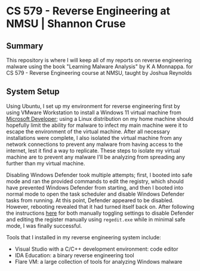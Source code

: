 # CS 579 - Reverse Engineering at NMSU | Shannon Cruse

## Summary
This repository is where I will keep all of my reports on reverse engineering malware using the book "Learning Malware Analysis" by K A Monnappa. for CS 579 - Reverse Engineering course at NMSU, taught by Joshua Reynolds

## System Setup
Using Ubuntu, I set up my environment for reverse engineering first by using VMware Workstation to install a Windows 11 virtual machine from [Microsoft Developer](https://developer.microsoft.com/en-us/windows/downloads/virtual-machines/); using a Linux distribution on my home machine should hopefully limit the ability for malware to infect my main machine were it to escape the environment of the virtual machine. After all necessary installations were complete, I also isolated the virtual machine from any network connections to prevent any malware from having access to the internet, lest it find a way to replicate. These steps to isolate my virtual machine are to prevent any malware I'll be analyzing from spreading any further than my virtual machine.

Disabling Windows Defender took multiple attempts; first, I booted into safe mode and ran the provided commands to edit the registry, which should have prevented Windows Defender from starting, and then I booted into normal mode to open the task scheduler and disable Windows Defender tasks from running. At this point, Defender appeared to be disabled. However, rebooting revealed that it had turned itself back on. After following the instructions [here](https://woshub.com/disable-windows-defender-antivirus/) for both manually toggling settings to disable Defender and editing the register manually using `regedit.exe` while in minimal safe mode, I was finally successful.

Tools that I installed in my reverse engineering system include:
- Visual Studio with a C/C++ development environment: code editor
- IDA Education: a binary reverse engineering tool
- Flare VM: a large collection of tools for analyzing Windows malware
